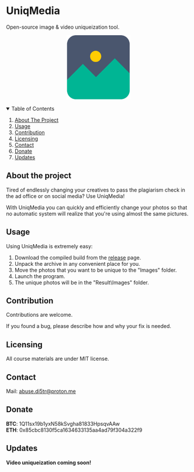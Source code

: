 # UniqMedia

Open-source image & video uniqueization tool.

<p align="center">
  <a href="https://github.com/p4rab3llum">
    <img src="https://github.com/p4rab3llum/uniq-media/blob/main/icon.png" alt="Logo" width="175" height="175">
  </a>
<p align="center">

<!-- TABLE OF CONTENTS -->
<details open="open">
  <summary>Table of Contents</summary>
  <ol>
    <li><a href="#About-the-project">About The Project</a></li>
    <li><a href="#Usage">Usage</a></li>
    <li><a href="#Contribution">Contribution</a></li>
    <li><a href="#Licensing">Licensing</a></li>
    <li><a href="#Contact">Contact</a></li>
    <li><a href="#Donate">Donate</a></li>
    <li><a href="#Updates">Updates</a></li>
  </ol>
</details>

<!-- ABOUT THE PROJECT -->
## About the project

Tired of endlessly changing your creatives to pass the plagiarism check in the ad office or on social media? Use UniqMedia!

With UniqMedia you can quickly and efficiently change your photos so that no automatic system will realize that you're using almost the same pictures.

<!-- USAGE -->
## Usage

Using UniqMedia is extremely easy:

1. Download the compiled build from the [release](https://github.com/p4rab3llum/uniq-media/releases) page.
2. Unpack the archive in any convenient place for you.
3. Move the photos that you want to be unique to the "Images" folder.
4. Launch the program.
5. The unique photos will be in the "Result\Images" folder.

<!-- CONTRIBUTION -->
## Contribution

Contributions are welcome.

If you found a bug, please describe how and why your fix is needed.

<!-- LICENSING -->
## Licensing

All course materials are under MIT license.

<!-- CONTACT -->
## Contact

Mail: [abuse.di5tr@proton.me](mailto:abuse.di5tr@proton.me)  

<!-- DONATE -->
## Donate

**BTC**: 1Q11sx19b1yxN58kSvgha81833HpsqvAAw  
**ETH**: 0x85cbc8130f5ca1634633135aa4ad79f304a322f9  

<!-- UPDATES -->
## Updates

**Video uniqueization coming soon!**